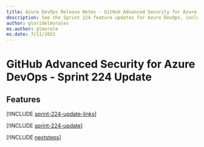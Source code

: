 ```yaml
---
title: Azure DevOps Release Notes - GitHub Advanced Security for Azure DevOps Sprint 224 Update
description: See the Sprint 224 feature updates for Azure DevOps, including next steps.
author: gloridelmorales
ms.author: glmorale
ms.date: 7/11/2023
---
```


# GitHub Advanced Security for Azure DevOps - Sprint 224 Update

## Features

[!INCLUDE [sprint-224-update-links](../includes/ghazdo/sprint-224-update-links.md)]

[!INCLUDE [sprint-224-update](../includes/ghazdo/sprint-224-update.md)]

[!INCLUDE [nextsteps](../includes/nextsteps.md)]
